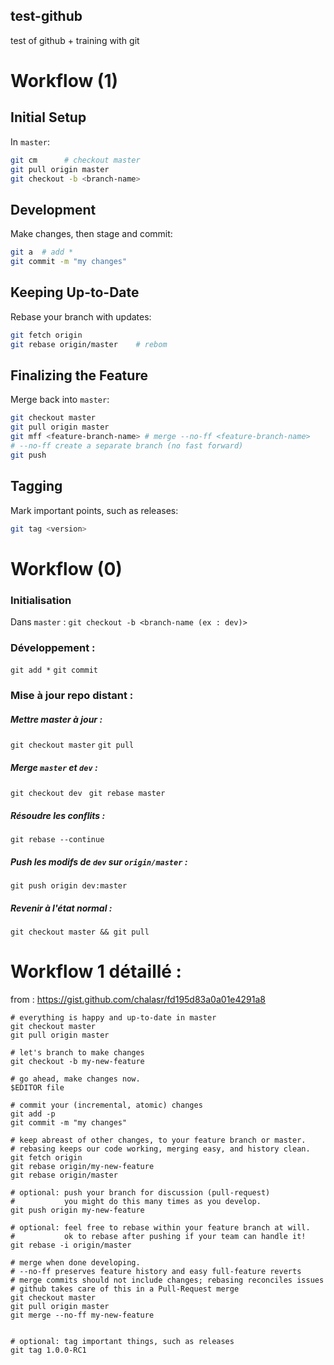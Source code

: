 ## test-github
test of github + training with git

# Workflow (1)

## Initial Setup
In `master`:
```bash
git cm      # checkout master
git pull origin master
git checkout -b <branch-name>
```

## Development
Make changes, then stage and commit:
```bash
git a  # add *
git commit -m "my changes"
```

## Keeping Up-to-Date
Rebase your branch with updates:
```bash
git fetch origin
git rebase origin/master    # rebom
```

## Finalizing the Feature
Merge back into `master`:
```bash
git checkout master
git pull origin master
git mff <feature-branch-name> # merge --no-ff <feature-branch-name>  
# --no-ff create a separate branch (no fast forward)
git push
```

## Tagging
Mark important points, such as releases:
```bash
git tag <version>
```

#
#
#
#
#

# Workflow (0)


### Initialisation
Dans ```master``` :
```git checkout -b <branch-name (ex : dev)>```

### Développement :
```git add *```
```git commit ```

### Mise à jour repo distant :
##### Mettre master à jour : 
```git checkout master``` ```git pull ```

##### Merge ```master``` et ```dev``` : 
```git checkout dev ``` ```git rebase master```

##### Résoudre les conflits : 
```git rebase --continue```

##### Push les modifs de ```dev``` sur ```origin/master``` : 
```git push origin dev:master```

##### Revenir à l'état normal : 
```git checkout master && git pull ```


# Workflow 1 détaillé :

from : https://gist.github.com/chalasr/fd195d83a0a01e4291a8

```
# everything is happy and up-to-date in master
git checkout master
git pull origin master

# let's branch to make changes
git checkout -b my-new-feature

# go ahead, make changes now.
$EDITOR file

# commit your (incremental, atomic) changes
git add -p
git commit -m "my changes"

# keep abreast of other changes, to your feature branch or master.
# rebasing keeps our code working, merging easy, and history clean.
git fetch origin
git rebase origin/my-new-feature
git rebase origin/master

# optional: push your branch for discussion (pull-request)
#           you might do this many times as you develop.
git push origin my-new-feature

# optional: feel free to rebase within your feature branch at will.
#           ok to rebase after pushing if your team can handle it!
git rebase -i origin/master

# merge when done developing.
# --no-ff preserves feature history and easy full-feature reverts
# merge commits should not include changes; rebasing reconciles issues
# github takes care of this in a Pull-Request merge
git checkout master
git pull origin master
git merge --no-ff my-new-feature


# optional: tag important things, such as releases
git tag 1.0.0-RC1 
```